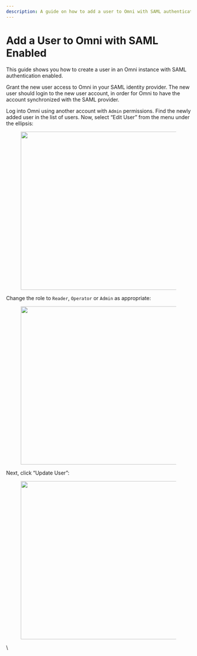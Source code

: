 ```yaml
---
description: A guide on how to add a user to Omni with SAML authentication enabled.
---
```


# Add a User to Omni with SAML Enabled

This guide shows you how to create a user in an Omni instance with SAML authentication enabled.

Grant the new user access to Omni in your SAML identity provider. The new user should login to the new user account, in order for Omni to have the account synchronized with the SAML provider.

Log into Omni using another account with `Admin` permissions. Find the newly added user in the list of users. Now, select “Edit User” from the menu under the ellipsis:

<figure><img src="https://omni.siderolabs.com/docs/how-to-guides/saml-and-omni/how-to-add-saml-users/1_hua901737e4925730a232bd3bea08818ea_124383_900x0_resize_catmullrom_3.png" alt="" height="431" width="900"><figcaption></figcaption></figure>

Change the role to `Reader`, `Operator` or `Admin` as appropriate:

<figure><img src="https://omni.siderolabs.com/docs/how-to-guides/saml-and-omni/how-to-add-saml-users/2_hu3da20e7100922f589a2a5b26f54a4d33_118636_900x0_resize_catmullrom_3.png" alt="" height="431" width="900"><figcaption></figcaption></figure>

Next, click “Update User”:

<figure><img src="https://omni.siderolabs.com/docs/how-to-guides/saml-and-omni/how-to-add-saml-users/3_hu02c874a5779e519d9753b4e747337f26_114276_900x0_resize_catmullrom_3.png" alt="" height="431" width="900"><figcaption></figcaption></figure>

\
